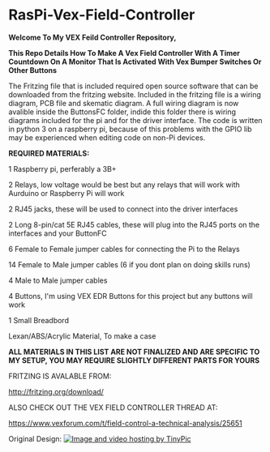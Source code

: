 # RasPi-Vex-Field-Controller
**Welcome To My VEX Feild Controller Repository,**

**This Repo Details How To Make A Vex Field Controller With A Timer Countdown On A Monitor That Is Activated With Vex Bumper Switches Or Other Buttons**


The Fritzing file that is included required open source software that can be downloaded from the fritzing website.  Included in the fritzing file is a wiring diagram, PCB file and skematic diagram.  A full wiring diagram is now avalible inside the ButtonsFC folder, indide this folder there is wiring diagrams included for the pi and for the driver interface.  The code is written in python 3 on a raspberry pi, because of this problems with the GPIO lib may be experienced when editing code on non-Pi devices.


**REQUIRED MATERIALS:**

1 Raspberry pi, perferably a 3B+

2 Relays, low voltage would be best but any relays that will work with Aurduino or Raspberry Pi will work

2 RJ45 jacks, these will be used to connect into the driver interfaces

2 Long 8-pin/cat 5E RJ45 cables, these will plug into the RJ45 ports on the interfaces and your ButtonFC

6 Female to Female jumper cables for connecting the Pi to the Relays

14 Female to Male jumper cables  (6 if you dont plan on doing skills runs)

4 Male to Male jumper cables

4 Buttons, I'm using VEX EDR Buttons for this project but any buttons will work

1 Small Breadbord

Lexan/ABS/Acrylic Material, To make a case

**ALL MATERIALS IN THIS LIST ARE NOT FINALIZED AND ARE SPECIFIC TO MY SETUP, YOU MAY REQUIRE SLIGHTLY DIFFERENT PARTS FOR YOURS**

FRITZING IS AVALABLE FROM:

http://fritzing.org/download/

ALSO CHECK OUT THE VEX FIELD CONTROLLER THREAD AT:

https://www.vexforum.com/t/field-control-a-technical-analysis/25651

Original Design:
<a href="http://tinypic.com?ref=295pch2" target="_blank"><img src="http://i66.tinypic.com/295pch2.jpg" border="0" alt="Image and video hosting by TinyPic"></a>
